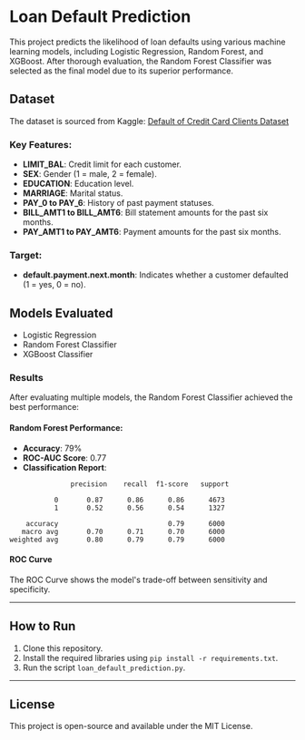 # Loan Default Prediction

This project predicts the likelihood of loan defaults using various machine learning models, including Logistic Regression, Random Forest, and XGBoost. After thorough evaluation, the Random Forest Classifier was selected as the final model due to its superior performance.

## Dataset
The dataset is sourced from Kaggle:
[Default of Credit Card Clients Dataset](https://www.kaggle.com/datasets/uciml/default-of-credit-card-clients-dataset)

### Key Features:
- **LIMIT_BAL**: Credit limit for each customer.
- **SEX**: Gender (1 = male, 2 = female).
- **EDUCATION**: Education level.
- **MARRIAGE**: Marital status.
- **PAY_0 to PAY_6**: History of past payment statuses.
- **BILL_AMT1 to BILL_AMT6**: Bill statement amounts for the past six months.
- **PAY_AMT1 to PAY_AMT6**: Payment amounts for the past six months.

### Target:
- **default.payment.next.month**: Indicates whether a customer defaulted (1 = yes, 0 = no).

## Models Evaluated
- Logistic Regression
- Random Forest Classifier
- XGBoost Classifier

### Results
After evaluating multiple models, the Random Forest Classifier achieved the best performance:

#### Random Forest Performance:
- **Accuracy**: 79%
- **ROC-AUC Score**: 0.77
- **Classification Report**:

```
               precision    recall  f1-score   support

           0       0.87      0.86      0.86      4673
           1       0.52      0.56      0.54      1327

    accuracy                           0.79      6000
   macro avg       0.70      0.71      0.70      6000
weighted avg       0.80      0.79      0.79      6000
```

#### ROC Curve
The ROC Curve shows the model's trade-off between sensitivity and specificity.

---

## How to Run
1. Clone this repository.
2. Install the required libraries using `pip install -r requirements.txt`.
3. Run the script `loan_default_prediction.py`.

---

## License
This project is open-source and available under the MIT License.
